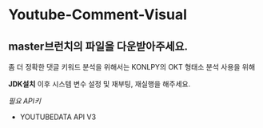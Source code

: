 # Youtube-Comment-Visual
## master브런치의 파일을 다운받아주세요.

좀 더 정확한 댓글 키워드 분석을 위해서는 KONLPY의 OKT 형태소 분석 사용을 위해

**JDK설치** 이후 시스템 변수 설정 및 재부팅, 재실행을 해주세요.

*필요 API키*
- YOUTUBEDATA API V3
